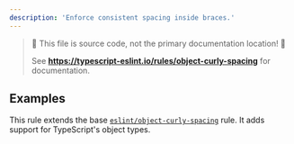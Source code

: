 ```yaml
---
description: 'Enforce consistent spacing inside braces.'
---
```


> 🛑 This file is source code, not the primary documentation location! 🛑
>
> See **https://typescript-eslint.io/rules/object-curly-spacing** for documentation.

## Examples

This rule extends the base [`eslint/object-curly-spacing`](https://eslint.org/docs/rules/object-curly-spacing) rule.
It adds support for TypeScript's object types.
